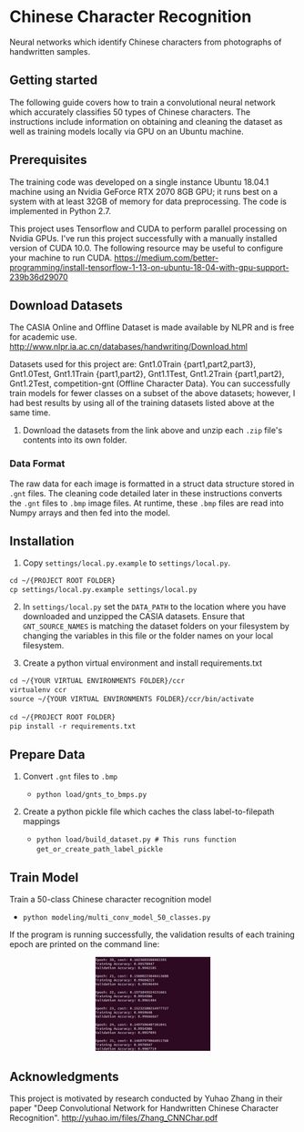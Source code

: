 # Chinese Character Recognition
Neural networks which identify Chinese characters from photographs of handwritten samples.

## Getting started

The following guide covers how to train a convolutional neural network which accurately classifies 50 types of Chinese characters. The instructions include information on obtaining and cleaning the dataset as well as training models locally via GPU on an Ubuntu machine.

## Prerequisites

The training code was developed on a single instance Ubuntu 18.04.1 machine using an Nvidia GeForce RTX 2070 8GB GPU; it runs best on a system with at least 32GB of memory for data preprocessing. The code is implemented in Python 2.7.

This project uses Tensorflow and CUDA to perform parallel processing on Nvidia GPUs. I've run this project successfully with a manually installed version of CUDA 10.0. The following resource may be useful to configure your machine to run CUDA.
https://medium.com/better-programming/install-tensorflow-1-13-on-ubuntu-18-04-with-gpu-support-239b36d29070

## Download Datasets

The CASIA Online and Offline Dataset is made available by NLPR and is free for academic use.
http://www.nlpr.ia.ac.cn/databases/handwriting/Download.html

Datasets used for this project are: Gnt1.0Train {part1,part2,part3}, Gnt1.0Test, Gnt1.1Train {part1,part2}, Gnt1.1Test, Gnt1.2Train {part1,part2}, Gnt1.2Test, competition-gnt (Offline Character Data). You can successfully train models for fewer classes on a subset of the above datasets; however, I had best results by using all of the training datasets listed above at the same time.

1. Download the datasets from the link above and unzip each `.zip` file's contents into its own folder.

### Data Format

The raw data for each image is formatted in a struct data structure stored in `.gnt` files. The cleaning code detailed later in these instructions converts the `.gnt` files to `.bmp` image files. At runtime, these `.bmp` files are read into Numpy arrays and then fed into the model.

## Installation

1. Copy `settings/local.py.example` to `settings/local.py`.

```
cd ~/{PROJECT ROOT FOLDER}
cp settings/local.py.example settings/local.py
```

2. In `settings/local.py` set the `DATA_PATH` to the location where you have downloaded and unzipped the CASIA datasets. Ensure that `GNT_SOURCE_NAMES` is matching the dataset folders on your filesystem by changing the variables in this file or the folder names on your local filesystem.

3. Create a python virtual environment and install requirements.txt

```
cd ~/{YOUR VIRTUAL ENVIRONMENTS FOLDER}/ccr
virtualenv ccr
source ~/{YOUR VIRTUAL ENVIRONMENTS FOLDER}/ccr/bin/activate

cd ~/{PROJECT ROOT FOLDER}
pip install -r requirements.txt
```

## Prepare Data

1. Convert `.gnt` files to `.bmp`

    + `python load/gnts_to_bmps.py`

2. Create a python pickle file which caches the class label-to-filepath mappings

    + `python load/build_dataset.py # This runs function get_or_create_path_label_pickle`

## Train Model

Train a 50-class Chinese character recognition model

   + `python modeling/multi_conv_model_50_classes.py`
 
If the program is running successfully, the validation results of each training epoch are printed on the command line:

<p align="center">
    <img src="/images/training-epochs.png" height="40%" width="40%" style="text-align:center">
</p>

## Acknowledgments

This project is motivated by research conducted by Yuhao Zhang in their paper "Deep Convolutional Network for Handwritten Chinese Character Recognition".
http://yuhao.im/files/Zhang_CNNChar.pdf

